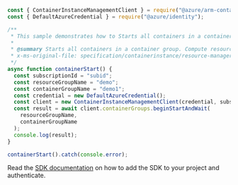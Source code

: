 ```javascript
const { ContainerInstanceManagementClient } = require("@azure/arm-containerinstance");
const { DefaultAzureCredential } = require("@azure/identity");

/**
 * This sample demonstrates how to Starts all containers in a container group. Compute resources will be allocated and billing will start.
 *
 * @summary Starts all containers in a container group. Compute resources will be allocated and billing will start.
 * x-ms-original-file: specification/containerinstance/resource-manager/Microsoft.ContainerInstance/stable/2021-10-01/examples/ContainerGroupsStart.json
 */
async function containerStart() {
  const subscriptionId = "subid";
  const resourceGroupName = "demo";
  const containerGroupName = "demo1";
  const credential = new DefaultAzureCredential();
  const client = new ContainerInstanceManagementClient(credential, subscriptionId);
  const result = await client.containerGroups.beginStartAndWait(
    resourceGroupName,
    containerGroupName
  );
  console.log(result);
}

containerStart().catch(console.error);
```

Read the [SDK documentation](https://github.com/Azure/azure-sdk-for-js/blob/%40azure%2Farm-containerinstance_8.1.0/sdk/containerinstance/arm-containerinstance/README.md) on how to add the SDK to your project and authenticate.
